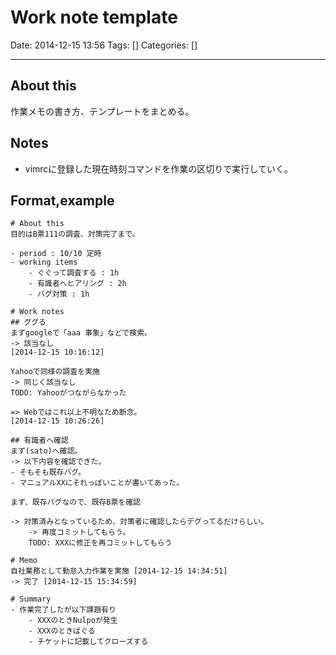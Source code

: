 # Work note template

Date: 2014-12-15 13:56
Tags: []
Categories: []

---
## About this

作業メモの書き方、テンプレートをまとめる。

## Notes

- vimrcに登録した現在時刻コマンドを作業の区切りで実行していく。

## Format,example

    # About this
    目的はB票111の調査、対策完了まで。

    - period : 10/10 定時
    - working items
        - ぐぐって調査する : 1h
        - 有識者へヒアリング : 2h
        - バグ対策 : 1h

    # Work notes
    ## ググる
    まずgoogleで「aaa 事象」などで検索。
    -> 該当なし
    [2014-12-15 10:16:12]

    Yahooで同様の調査を実施
    -> 同じく該当なし
    TODO: Yahooがつながらなかった

    => Webではこれ以上不明なため断念。
    [2014-12-15 10:26:26]

    ## 有識者へ確認
    まず(sato)へ確認。
    -> 以下内容を確認できた。
    - そもそも既存バグ。
    - マニュアルXXにそれっぽいことが書いてあった。

    まず、既存バグなので、既存B票を確認

    -> 対策済みとなっているため、対策者に確認したらデグってるだけらしい。
        -> 再度コミットしてもらう。
        TODO: XXXに修正を再コミットしてもらう

    # Memo
    自社業務として勤怠入力作業を実施 [2014-12-15 14:34:51]
    -> 完了 [2014-12-15 15:34:59]

    # Summary
    - 作業完了したが以下課題有り
        - XXXのときNulpoが発生
        - XXXのときばぐる
        - チケットに記載してクローズする


